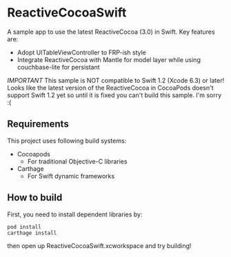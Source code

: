# ReactiveCocoaSwift
A sample app to use the latest ReactiveCocoa (3.0) in Swift. Key features are:

* Adopt UITableViewController to FRP-ish style
* Integrate ReactiveCocoa with Mantle for model layer while using couchbase-lite for persistant

*IMPORTANT* This sample is NOT compatible to Swift 1.2 (Xcode 6.3) or later! Looks like the latest version of the ReactiveCocoa in CocoaPods doesn't support Swift 1.2 yet so until it is fixed you can't build this sample. I'm sorry :(

## Requirements
This project uses following build systems:

- Cocoapods
  - For traditional Objective-C libraries
- Carthage
  - For Swift dynamic frameworks

## How to build
First, you need to install dependent libraries by:

```
pod install
carthage install
```

then open up ReactiveCocoaSwift.xcworkspace and try building!
